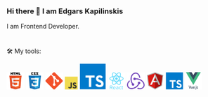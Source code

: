 ### Hi there 👋 I am Edgars Kapilinskis

I am Frontend Developer.


#
:hammer_and_wrench: My tools:

<img src="https://raw.githubusercontent.com/devicons/devicon/1119b9f84c0290e0f0b38982099a2bd027a48bf1/icons/html5/html5-original-wordmark.svg" ang="HTML logo" width="40" length="40" />
<img src="https://raw.githubusercontent.com/devicons/devicon/1119b9f84c0290e0f0b38982099a2bd027a48bf1/icons/css3/css3-original-wordmark.svg" ang=".CSS logo" width="40" length="40" />
<img src="https://github.com/devicons/devicon/blob/master/icons/git/git-original.svg" ang="Git logo" width="40" length="40" />
<img src="https://raw.githubusercontent.com/devicons/devicon/1119b9f84c0290e0f0b38982099a2bd027a48bf1/icons/javascript/javascript-original.svg" ang="JavaScript logo" width="30" length="30" />
<img src="https://raw.githubusercontent.com/devicons/devicon/1119b9f84c0290e0f0b38982099a2bd027a48bf1/icons/typescript/typescript-original.svg" ang="TypeScript logo" width="60" length="60" />
<img src="https://raw.githubusercontent.com/devicons/devicon/1119b9f84c0290e0f0b38982099a2bd027a48bf1/icons/react/react-original-wordmark.svg" ang="React logo" width="40" length="40" />
<img src="https://raw.githubusercontent.com/devicons/devicon/1119b9f84c0290e0f0b38982099a2bd027a48bf1/icons/redux/redux-original.svg" ang="Redux logo" width="40" length="40" />
<img src="https://github.com/devicons/devicon/blob/master/icons/angularjs/angularjs-original.svg" ang="AngularJS logo" width="40" length="40" />
<img src="https://github.com/devicons/devicon/blob/master/icons/typescript/typescript-original.svg" ang="TypeScript logo" width="40" length="40" />
<img src="https://raw.githubusercontent.com/devicons/devicon/1119b9f84c0290e0f0b38982099a2bd027a48bf1/icons/vuejs/vuejs-original-wordmark.svg" ang="VueJS logo" width="40" length="40" />
